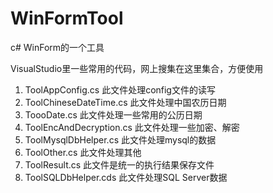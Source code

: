 # WinFormTool
<P>c# WinForm的一个工具<p>
VisualStudio里一些常用的代码，网上搜集在这里集合，方便使用<br>
<ol>
<li>ToolAppConfig.cs  此文件处理config文件的读写</li>
<li>ToolChineseDateTime.cs  此文件处理中国农历日期</li>
<li>ToooDate.cs  此文件处理一些常用的公历日期</li>
<li>ToolEncAndDecryption.cs 此文件处理一些加密、解密</li>
<li>ToolMysqlDbHelper.cs 此文件处理mysql的数据</li>
<li>ToolOther.cs  此文件处理其他</li>
<li>ToolResult.cs 此文件是统一的执行结果保存文件</li>
<li>ToolSQLDbHelper.cds 此文件处理SQL Server数据</li>
</ol>
